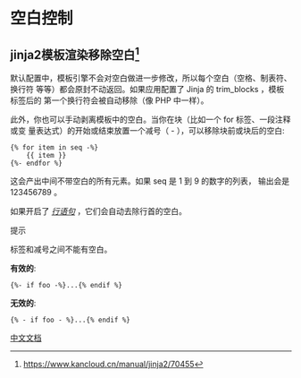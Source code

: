 # 空白控制

## jinja2模板渲染移除空白[^ 空白控制]

默认配置中，模板引擎不会对空白做进一步修改，所以每个空白（空格、制表符、换行符 等等）都会原封不动返回。如果应用配置了 Jinja 的 trim_blocks ，模板标签后的 第一个换行符会被自动移除（像 PHP 中一样）。

此外，你也可以手动剥离模板中的空白。当你在块（比如一个 for 标签、一段注释或变 量表达式）的开始或结束放置一个减号（ - ），可以移除块前或块后的空白:

```jinja2
{% for item in seq -%}
    {{ item }}
{%- endfor %}
```

这会产出中间不带空白的所有元素。如果 seq 是 1 到 9 的数字的列表， 输出会是123456789 。

如果开启了 [*行语句*](http://docs.jinkan.org/docs/jinja2/templates.html#line-statements) ，它们会自动去除行首的空白。

提示

标签和减号之间不能有空白。

**有效的**:

```jinja2
{%- if foo -%}...{% endif %}
```

**无效的**:

```jinja2
{% - if foo - %}...{% endif %}
```

[中文文档](https://www.kancloud.cn/manual/jinja2/70455)

[^ 空白控制]: https://www.kancloud.cn/manual/jinja2/70455

